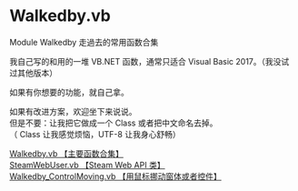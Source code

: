 # Walkedby.vb
Module Walkedby 走過去的常用函数合集

我自己写的和用的一堆 VB.NET 函数，通常只适合 Visual Basic 2017。（我没试过其他版本）  

如果有你想要的功能，就自己拿。  

如果有改进方案，欢迎坐下来说说。    
但是不要：让我把它做成一个 Class 或者把中文命名去掉。   
（ Class 让我感觉烦恼，UTF-8 让我身心舒畅）    

[Walkedby.vb 【主要函数合集】](https://github.com/gordonwalkedby/Walkedby.vb/blob/master/Walkedby/Walkedby.vb)  
[SteamWebUser.vb 【Steam Web API 类】](https://github.com/gordonwalkedby/Walkedby.vb/blob/master/Walkedby/SteamWebUser.vb)  
[Walkedby_ControlMoving.vb 【用鼠标挪动窗体或者控件】](https://github.com/gordonwalkedby/Walkedby.vb/blob/master/Walkedby/Walkedby_ControlMoving.vb)


